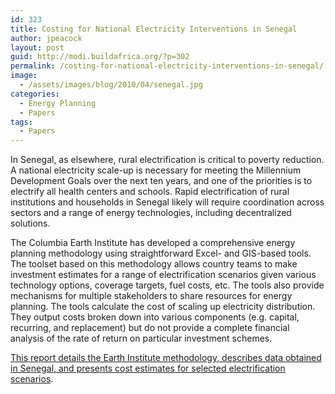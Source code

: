 ```yaml
---
id: 323
title: Costing for National Electricity Interventions in Senegal
author: jpeacock
layout: post
guid: http://modi.buildafrica.org/?p=302
permalink: /costing-for-national-electricity-interventions-in-senegal/
image:
  - /assets/images/blog/2010/04/senegal.jpg
categories:
  - Energy Planning
  - Papers
tags:
  - Papers
---
```

In Senegal, as elsewhere, rural electrification is critical to poverty reduction. A national electricity scale-up is necessary for meeting the Millennium Development Goals over the next ten years, and one of the priorities is to electrify all health centers and schools. Rapid electrification of rural institutions and households in Senegal likely will require coordination across sectors and a range of energy technologies, including decentralized solutions.

The Columbia Earth Institute has developed a comprehensive energy planning methodology using straightforward Excel- and GIS-based tools. The toolset based on this methodology allows country teams to make investment estimates for a range of electrification scenarios given various technology options, coverage targets, fuel costs, etc. The tools also provide mechanisms for multiple stakeholders to share resources for energy planning. The tools calculate the cost of scaling up electricity distribution. They output costs broken down into various components (e.g. capital, recurring, and replacement) but do not provide a complete financial analysis of the rate of return on particular investment schemes.

[ This report details the Earth Institute methodology, describes data obtained in Senegal, and presents cost estimates for selected electrification scenarios][1].

 [1]: /assets/images/blog/2013/04/Senegal_WorldBank_Report_8-07.pdf